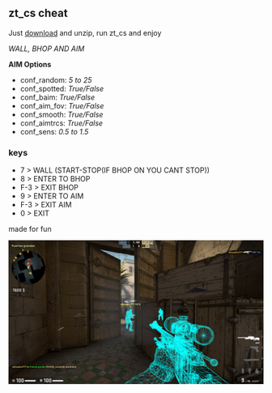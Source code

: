## zt_cs cheat

Just [download](https://github.com/zabbix-byte/zt_cs_cheat/blob/main/output/zt_cs.zip) and unzip, run zt_cs and enjoy

*WALL, BHOP AND AIM*

**AIM Options**
- conf_random: *5 to 25*
- conf_spotted: *True/False*
- conf_baim: *True/False*
- conf_aim_fov: *True/False*
- conf_smooth: *True/False*
- conf_aimtrcs: *True/False*
- conf_sens: *0.5 to 1.5*

### keys
- 7 > WALL (START-STOP(IF BHOP ON YOU CANT STOP))
- 8 > ENTER TO BHOP
- F-3 > EXIT BHOP
- 9 > ENTER TO AIM
- F-3 > EXIT AIM
- 0 > EXIT

made for fun

![](https://github.com/zabbix-byte/zt_cs_cheat/blob/main/wall.png)
